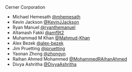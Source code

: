 Cerner Corporation

- Michael Hemesath [@mhemesath]
- Kevin Jackson [@KevinJJackson]
- Ryan Manuel [@ryanthemanuel]
- Altamash Fakki [@amf9t2]
- Muhammad M Khan [@Mahmud-Khan]
- Alex Bezek [@alex-bezek]
- Jim Pruetting [@jpruetting]
- Yaonan Zhong [@zhongyn]
- Raihan Ahmed Mohammed [@MohammedRAihanAhmed]
- Divya Ashritha [@DivyaAshritha]

[@mhemesath]: https://github.com/mhemesath
[@KevinJJackson]: https://github.com/KevinJJackson
[@ryanthemanuel]: https://github.com/ryanthemanuel
[@alex-bezek]: https://github.com/alex-bezek
[@amf9t2]: https://github.com/amf9t2
[@Mahmud-Khan]:https://github.com/Mahmud-Khan
[@jpruetting]:https://github.com/jpruetting
[@zhongyn]:https://github.com/zhongyn
[@MohammedRAihanAhmed]:https://github.com/MohammedRAihanAhmed
[@DivyaAshritha]:https://github.com/divyaashritha
